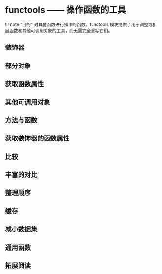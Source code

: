 # functools —— 操作函数的工具

!!! note "目的"
    对其他函数进行操作的函数。functools 模块提供了用于调整或扩展函数和其他可调用对象的工具，而无需完全重写它们。

## 装饰器

## 部分对象
## 获取函数属性
## 其他可调用对象
## 方法与函数
## 获取装饰器的函数属性
## 比较
## 丰富的对比
## 整理顺序
## 缓存
## 减小数据集
## 通用函数

## 拓展阅读